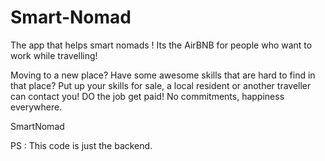 Smart-Nomad
===========

The app that helps smart nomads !
Its the AirBNB for people who want to work while travelling! 

Moving to a new place? 
Have some awesome skills that are hard to find in that place?
Put up your skills for sale, a local resident or another traveller can contact you!
DO the job get paid! No commitments, happiness everywhere.

SmartNomad


PS : This code is just the backend.
